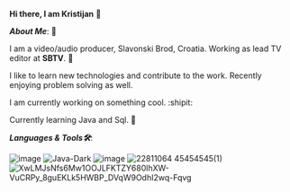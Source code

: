 **Hi there, I am Kristijan** 🧙


_**About Me**_: 🧐

I am a video/audio producer, Slavonski Brod, Croatia.
Working as lead TV editor at **SBTV**. 🎥

I like to learn new technologies and contribute to the work. Recently enjoying problem solving as well.

I am currently working on something cool. :shipit:

Currently learning Java and Sql. 📖







_**Languages & Tools🛠️**_:

![image](https://user-images.githubusercontent.com/117757593/201487418-b9002225-afb1-4646-949c-a5ee75d0dfc3.png)
![Java-Dark](https://user-images.githubusercontent.com/117757593/230740693-9d19c625-5b48-40c2-9a46-c2aa7b10afef.svg)
![image](https://user-images.githubusercontent.com/117757593/201487439-45f93e92-f63f-4242-858a-7cb341b34ff4.png)
![22811064 45454545(1)](https://user-images.githubusercontent.com/117757593/201488187-c962c543-f49c-4da9-8334-60897711d740.png)
![XwLMJsNfs6Mw1OOJLFKTZY680lhXW-VuCRPy_8guEKLk5HWBP_DVqW9OdhI2wq-Fqvg](https://user-images.githubusercontent.com/117757593/201488247-5ca9206c-85a9-4c10-bc13-703638173c22.png)


















<!---
kratkovic/kratkovic is a ✨ special ✨ repository because its `README.md` (this file) appears on your GitHub profile.
You can click the Preview link to take a look at your changes.
--->
